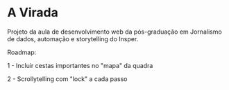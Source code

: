 # A Virada
Projeto da aula de desenvolvimento web da pós-graduação em Jornalismo de dados, automação e storytelling do Insper.

Roadmap:

1 - Incluir cestas importantes no "mapa" da quadra

2 - Scrollytelling com "lock" a cada passo 
